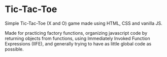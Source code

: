 # Tic-Tac-Toe

Simple Tic-Tac-Toe (X and O) game made using HTML, CSS and vanilla JS.

Made for practicing factory functions, organizing javascript code by returning objects from functions, using Immediately Invoked Function Expressions (IIFE), and generally trying to have as little global code as possible.
